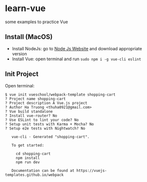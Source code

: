 # learn-vue
some examples to practice Vue

## Install (MacOS)

* Install NodeJs: go to [Node Js Website](https://nodejs.org/en/download/) and download appropriate version
* Install Vue: open terminal and run `sudo npm i -g vue-cli eslint`

## Init Project

Open terminal:

```
$ vue init vueschool/webpack-template shopping-cart
? Project name shopping-cart
? Project description A Vue.js project
? Author Ha Truong <thuha0921@gmail.com>
? Vue build standalone
? Install vue-router? No
? Use ESLint to lint your code? No
? Setup unit tests with Karma + Mocha? No
? Setup e2e tests with Nightwatch? No

   vue-cli · Generated "shopping-cart".

   To get started:

     cd shopping-cart
     npm install
     npm run dev

   Documentation can be found at https://vuejs-templates.github.io/webpack
```